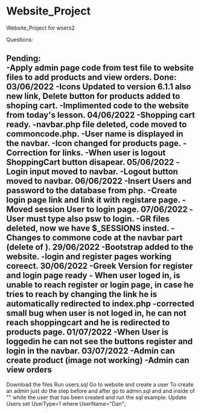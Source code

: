# Website_Project
Website_Project for wsers2

Questions:


Pending:  
    -Apply admin page code from test file to website files to add products and view orders.
Done:
03/06/2022
    -Icons Updated to version 6.1.1 also new link, Delete button for products added to shoping cart.
    -Implimented code to the website from today's lesson.
04/06/2022
    -Shopping cart ready.
    -navbar.php file deleted, code moved to commoncode.php.
    -User name is displayed in the navbar.
    -Icon changed for products page.
    -Correction for links.
    -When user is logout ShoppingCart button disapear.
05/06/2022
    -Login input moved to navbar.
    -Logout button moved to navbar.
06/06/2022
    -Insert Users and password to the database from php.
    -Create login page link and link it with registare page.
    -Moved session User to login page.
07/06/2022
    -User must type also psw to login.
    -GR files deleted, now we have $_SESSIONS insted.
    -Changes to commone code at the navbar part (delete of <?.php $lang ?>).
29/06/2022
    -Bootstrap added to the website.
    -login and register pages working coreect.
30/06/2022
    -Greek Version for register and login page ready
    - When user loged in, is unable to reach register or login page, in case he tries to reach by changing the link he is automatically redirected to index.php
    -corrected small bug when user is not loged in, he can not reach shoppingcart and he is redirected to products page.
01/07/2022
    -When User is loggedin he can not see the buttons register and login in the navbar.
03/07/2022
    -Admin can create product (image not working)
    -Admin can view orders
------------------------------------------------------------------------------------------------------------------------------------------------------------------------------

Download the files 
Run users.sql
Go to website and create a user
To create an admin just do the step before and after go to admin.sql and and inside of "" white the user that has been created and run the sql
    example: Update  Users set UserType=1 where UserName="Dan";
    